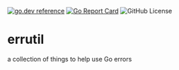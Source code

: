 <!-- Code generated by mkbadge; DO NOT EDIT. START -->
[![go.dev reference](https://img.shields.io/badge/go.dev-reference-green?logo=go)](https://pkg.go.dev/mod/github.com/nickwells/errutil.mod)
[![Go Report Card](https://goreportcard.com/badge/github.com/nickwells/errutil.mod)](https://goreportcard.com/report/github.com/nickwells/errutil.mod)
![GitHub License](https://img.shields.io/github/license/nickwells/errutil.mod)
<!-- Code generated by mkbadge; DO NOT EDIT. END -->

# errutil
a collection of things to help use Go errors
